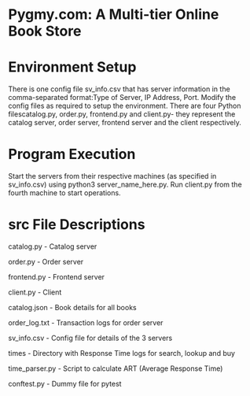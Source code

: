 # Pygmy.com:  A Multi-tier Online Book Store


# Environment Setup

There  is  one  config  file sv_info.csv that has server information in the comma-separated format:Type of Server, IP Address, Port. Modify the config files as required to setup the environment. There are four Python filescatalog.py, order.py, frontend.py and client.py- they represent the catalog server, order server, frontend server and the client respectively.

# Program Execution

Start the servers from their respective machines (as specified in sv_info.csv) using python3 server_name_here.py.  Run client.py from the fourth machine to start operations.

# src File Descriptions

catalog.py - Catalog server

order.py - Order server

frontend.py - Frontend server

client.py - Client

catalog.json - Book details for all books 

order_log.txt - Transaction logs for order server

sv_info.csv - Config file for details of the 3 servers

times - Directory with Response Time logs for search, lookup and buy

time_parser.py - Script to calculate ART (Average Response Time)

conftest.py - Dummy file for pytest


